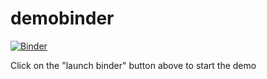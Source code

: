 # demobinder

[![Binder](https://mybinder.org/badge_logo.svg)](https://mybinder.org/v2/gh/ljd42/demobinder/HEAD?urlpath=tree%2Fdemo.ipynb)

Click on the "launch binder" button above to start the demo
